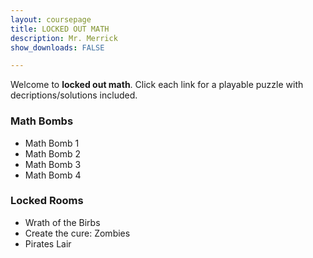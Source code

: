 ```yaml
---
layout: coursepage
title: LOCKED OUT MATH 
description: Mr. Merrick 
show_downloads: FALSE

---
```


Welcome to **locked out math**. Click each link for a playable puzzle with decriptions/solutions included. 

### Math Bombs 
* Math Bomb 1 
* Math Bomb 2
* Math Bomb 3
* Math Bomb 4 

### Locked Rooms 
* Wrath of the Birbs
* Create the cure: Zombies
* Pirates Lair







